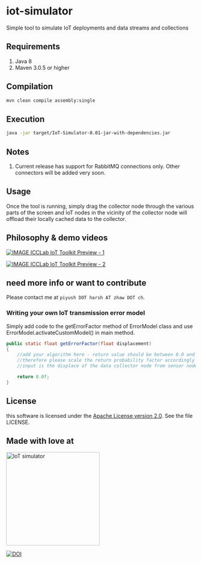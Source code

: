 # iot-simulator
Simple tool to simulate IoT deployments and data streams and collections

## Requirements
1. Java 8
2. Maven 3.0.5 or higher

## Compilation
```bash
mvn clean compile assembly:single
```

## Execution
```bash
java -jar target/IoT-Simulator-0.01-jar-with-dependencies.jar
```

## Notes
1. Current release has support for RabbitMQ connections only. Other connectors will be added very soon.

## Usage
Once the tool is running, simply drag the collector node through the various parts of the screen and IoT nodes in the vicinity of the collector node will offload their locally cached data to the collector.

## Philosophy & demo videos
[![IMAGE ICCLab IoT Toolkit Preview - 1](http://img.youtube.com/vi/LYZsPmeMRgw/0.jpg)](http://www.youtube.com/watch?v=LYZsPmeMRgw "ICCLab IoT Toolkit Preview - 1")

[![IMAGE ICCLab IoT Toolkit Preview - 2](http://img.youtube.com/vi/bgxdvpK8kR0/0.jpg)](http://www.youtube.com/watch?v=bgxdvpK8kR0 "ICCLab IoT Toolkit Preview - 2")

## need more info or want to contribute
Please contact me at ```piyush DOT harsh AT zhaw DOT ch```.

### Writing your own IoT transmission error model
Simply add code to the getErrorFactor method of ErrorModel class and use ErrorModel.activateCustomModel() in main method.

```java
public static float getErrorFactor(float displacement)
{
    //add your algorithm here - return value should be between 0.0 and 100.00
    //therefore please scale the return probability factor accordingly
    //input is the displace of the data collector node from sensor node

    return 0.0f;
}
```

## License

this software is licensed under the
[Apache License version 2.0](https://www.apache.org/licenses/LICENSE-2.0).
See the file LICENSE.

## Made with love at

<div align="left" >
<a href='http://blog.zhaw.ch/icclab'>
<img src="https://raw.githubusercontent.com/icclab/hurtle/master/docs/figs/icclab_logo.png" title="IoT simulator" width=248px>
</a>
</div>

[![DOI](https://zenodo.org/badge/60262025.svg)](https://zenodo.org/badge/latestdoi/60262025)
